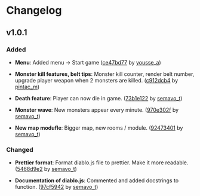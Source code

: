 # Changelog

## v1.0.1

### Added

- **Menu**: Added menu -> Start game ([ce47bd77](https://rendu-git.etna-alternance.net/module-9980/activity-53344/group-1053825/-/commit/ce47bd7708e4c9fe3648c3a940f856b7c945f06b) by [yousse_a](https://rendu-git.etna-alternance.net/yousse_a))

- **Monster kill features, belt tips**: Monster kill counter, render belt number, upgrade player weapon when 2 monsters are killed. ([c912dcb4](https://rendu-git.etna-alternance.net/module-9980/activity-53344/group-1053825/-/commit/c912dcb40578ab2f28a92dec971029e1657111b3) by [pintac_m](https://rendu-git.etna-alternance.net/pintac_m))

- **Death feature**: Player can now die in game. ([73b1e122](https://rendu-git.etna-alternance.net/module-9980/activity-53344/group-1053825/-/commit/73b1e122c462baaa529e378c7aa8278a9a72a51d) by [semavo_t](https://rendu-git.etna-alternance.net/semavo_t))

- **Monster wave**: New monsters appear every minute. ([970e302f](https://rendu-git.etna-alternance.net/module-9980/activity-53344/group-1053825/-/commit/970e302fcd9b2c5ade0f65cb32c8bdd1f4aab047) by [semavo_t](https://rendu-git.etna-alternance.net/semavo_t))

- **New map modufle**: Bigger map, new rooms / module. ([92473401](https://rendu-git.etna-alternance.net/module-9980/activity-53344/group-1053825/-/commit/92473401c941fc45ca1e075aa5b739c192c6d44b) by [semavo_t](https://rendu-git.etna-alternance.net/semavo_t))

### Changed

- **Prettier format**: Format diablo.js file to prettier. Make it more readable. ([5468d9e2](https://rendu-git.etna-alternance.net/module-9980/activity-53344/group-1053825/-/commit/5468d9e29c3e51af9e0728c141116d50e7ca88e3) by [semavo_t](https://rendu-git.etna-alternance.net/semavo_t))

- **Documentation of diablo.js**: Commented and added docstrings to function. ([97cf5942](https://rendu-git.etna-alternance.net/module-9980/activity-53344/group-1053825/-/commit/97cf5942f4e07253d951db5fc20b7b54153edb80) by [semavo_t](https://rendu-git.etna-alternance.net/semavo_t))

